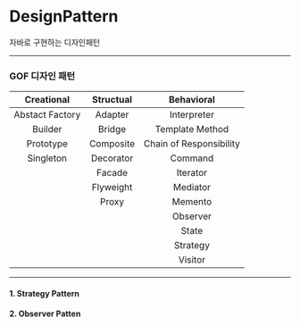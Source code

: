 # DesignPattern
자바로 구현하는 디자인패턴
***

### GOF 디자인 패턴
|         Creational         |  Structual  |        Behavioral         |
|:--------------------------:|:-----------:|:-------------------------:|
|      Abstact Factory       |   Adapter   |        Interpreter        |
|          Builder           |   Bridge    |      Template Method      |
|         Prototype          |  Composite  |  Chain of Responsibility  |
|         Singleton          |  Decorator  |          Command          |
|                            |   Facade    |         Iterator          |
|                            |  Flyweight  |         Mediator          |
|                            |    Proxy    |          Memento          |
|                            |             |         Observer          |
|                            |             |           State           |s
|                            |             |         Strategy          |
|                            |             |          Visitor          |
***

#### 1. Strategy Pattern
#### 2. Observer Patten

